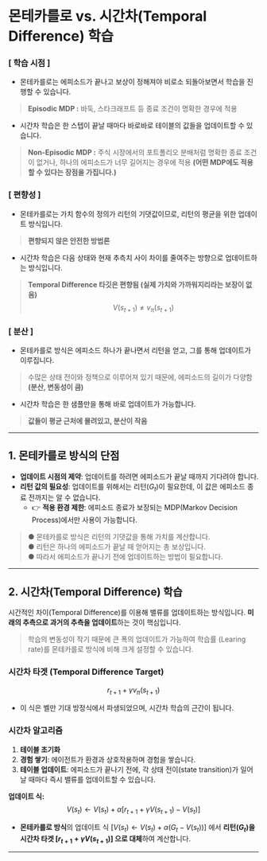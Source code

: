 # 몬테카를로 vs. 시간차(Temporal Difference) 학습

### [ 학습 시점 ]   
- 몬테카를로는 에피소드가 끝나고 보상이 정해져야 비로소 되돌아보면서 학습을 진행할 수 있습니다.   
> **Episodic MDP :** 바둑, 스타크래프트 등 종료 조건이 명확한 경우에 적용
- 시간차 학습은 한 스텝이 끝날 때마다 바로바로 테이블의 값들을 업데이트할 수 있습니다.   
> **Non-Episodic MDP :** 주식 시장에서의 포트폴리오 분배처럼 명확한 종료 조건이 없거나, 하나의 에피소드가 너무 길어지는 경우에 적용 **(어떤 MDP에도 적용할 수 있다는 장점을 가집니다.)**

### [ 편향성 ]
- 몬테카를로는 가치 함수의 정의가 리턴의 기댓값이므로, 리턴의 평균을 위한 업데이트 방식입니다.   
> **편향되지 않은 안전한 방법론**
- 시간차 학습은 다음 상태와 현재 추측치 사이 차이를 줄여주는 방향으로 업데이트하는 방식입니다.
> **Temporal Difference 타깃은 편향됨 (실제 가치와 가까워지리라는 보장이 없음)**$$V(s_{t+1}) \not= v_\pi (s_{t+1})$$

### [ 분산 ]
- 몬테카를로 방식은 에피소드 하나가 끝나면서 리턴을 얻고, 그를 통해 업데이트가 이루집니다.   
> 수많은 상태 전이와 정책으로 이루어져 있기 때문에, 에피소드의 길이가 다양함 **(분산, 변동성이 큼)**   
- 시간차 학습은 한 샘플만을 통해 바로 업데이트가 가능합니다.   
> **값들이 평균 근처에 몰려있고, 분산이 작음**

----
## 1. 몬테카를로 방식의 단점

* **업데이트 시점의 제약**: 업데이트를 하려면 에피소드가 끝날 때까지 기다려야 합니다.
* **리턴 값의 필요성**: 업데이트를 위해서는 리턴($G_t$)이 필요한데, 이 값은 에피소드 종료 전까지는 알 수 없습니다.
    * 👉 **적용 환경 제한**: 에피소드 종료가 보장되는 MDP(Markov Decision Process)에서만 사용이 가능합니다.

> ● 몬테카를로 방식은 리턴의 기댓값을 통해 가치를 계산합니다.\
● 리턴은 하나의 에피소드가 끝날 때 얻어지는 총 보상입니다.\
● 따라서 에피소드가 끝나기 전에 업데이트하는 방법이 필요합니다.

---

## 2. 시간차(Temporal Difference) 학습

시간적인 차이(Temporal Difference)를 이용해 밸류를 업데이트하는 방식입니다. **미래의 추측으로 과거의 추측을 업데이트**하는 것이 핵심입니다.

> 학습의 변동성이 작기 때문에 큰 폭의 업데이트가 가능하여 학습률 (Learing rate)를 몬테카를로 방식에 비해 크게 설정할 수 있습니다.

### 시간차 타겟 (Temporal Difference Target)

$$r_{t+1} + \gamma v_\pi (s_{t+1})$$

* 이 식은 벨만 기대 방정식에서 파생되었으며, 시간차 학습의 근간이 됩니다.

### 시간차 알고리즘

1.  **테이블 초기화**
2.  **경험 쌓기**: 에이전트가 환경과 상호작용하며 경험을 쌓습니다.
3.  **테이블 업데이트**: 에피소드가 끝나기 전에, 각 상태 전이(state transition)가 일어날 때마다 즉시 밸류를 업데이트할 수 있습니다.

**업데이트 식:**
$$V(s_t) \leftarrow V(s_t) + \alpha [r_{t+1} + \gamma V(s_{t+1}) - V(s_t)]$$

* **몬테카를로 방식**의 업데이트 식
$[V(s_t) \leftarrow V(s_t) + \alpha (G_t - V(s_t))]$
에서 **리턴$(G_t)$을** **시간차 타겟
$[r_{t+1} + \gamma V(s_{t+1})]$ 으로 대체**하여 계산합니다.
---